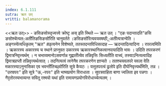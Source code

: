 ```yaml
---
index: 6.1.111
sutra: ऋत उत्‌
vritti: balamanorama
---
```


<<ऋत उत्>> - ङसिङसोस्तृज्वत्त्वे क्रोष्टृ अस् इति स्थिते — ऋत उत् । "एङः पदान्तादति"ङसि ङसोश्चे॑त्यतः-॒अती॑तिङसिङसो॑रिति चानुवर्तते ।ङसिङसो॑रित्यवयवषष्ठी,-॒अती॑त्यत्रान्वेति ।अङ्गस्ये॑त्यधिकृतम् "ऋत" #इत्यनेन विशेष्यते, ततस्तदन्तविधिसत्दाह — ऋदन्तादित्यादिना । रपरत्वमिति । ऋकारस्य अकारस्य च स्थाने प्राप्नुवत उकारस्य ऋकारस्थानिकत्वानपायादिति भावः । उदिति तपरकरणं द्विमात्रनिवृत्त्यर्थम् । न चभाव्यमानोऽसवर्णान्न गृह्णाती॑त्येव तन्निवृत्तिः सिध्यतीति वाच्यं, तस्याऽनित्यत्वादिह द्विमात्रप्राप्तौ तन्निवृत्त्यर्थत्वात् । तदनित्यत्वं त्वनेनैव तपरकरणेन ज्ञाप्यते । ततश्चयवलपरे यवला वेति मकारस्याऽनुनासिका एव भवन्ती॑तिच्छ्वो॑रिति सूत्रे कैयटः । यत्तुतपरत्वं ढ्रलोपे इति दीर्घनिवृत्त्यर्थ॑मिति, तन्न । "उरण्रपरः" इति सूत्रे "ऊ,-रपरः" इति भाष्यप्रयोग विराधाता । सुपत्रवाहिता बाणा ज्वलिता इव पन्नगाः । नैरृतोरस्यभाव्यन्त सवितू रश्मयो यथा॑ इति रामायणप्रयोगविरोधाच्चेत्यलम् । 